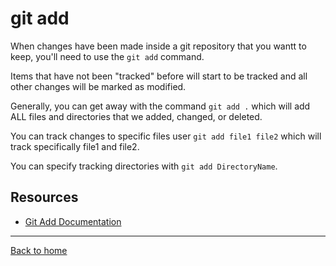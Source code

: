 # git add 
When changes have been made inside a git repository that you wantt to keep, you'll need to use the `git add` command.

Items that have not been "tracked" before will start to be tracked and all other changes will be marked as modified. 

Generally, you can get away with the command `git add .` which will add ALL files and directories that we added, changed, or deleted. 

You can track changes to specific files user `git add file1 file2` which will track specifically file1 and file2. 

You can specify tracking directories with `git add DirectoryName`. 

## Resources 
- [Git Add Documentation](https://git-scm.com/docs/git-add)

--- 

[Back to home](../README.md)